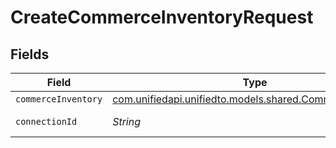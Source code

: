 # CreateCommerceInventoryRequest


## Fields

| Field                                                                                                | Type                                                                                                 | Required                                                                                             | Description                                                                                          |
| ---------------------------------------------------------------------------------------------------- | ---------------------------------------------------------------------------------------------------- | ---------------------------------------------------------------------------------------------------- | ---------------------------------------------------------------------------------------------------- |
| `commerceInventory`                                                                                  | [com.unifiedapi.unifiedto.models.shared.CommerceInventory](../../models/shared/CommerceInventory.md) | :heavy_minus_sign:                                                                                   | N/A                                                                                                  |
| `connectionId`                                                                                       | *String*                                                                                             | :heavy_check_mark:                                                                                   | ID of the connection                                                                                 |